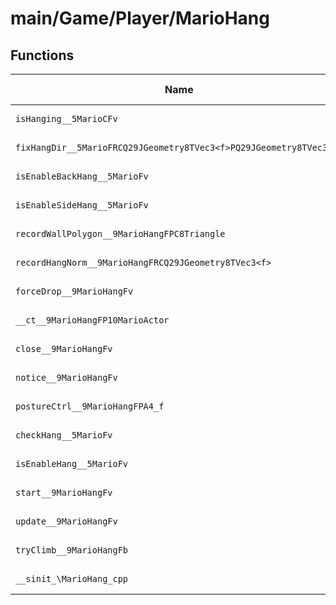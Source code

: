 # main/Game/Player/MarioHang

## Functions

| Name | Address | Match % |
|------|---------|---------|
| `isHanging__5MarioCFv` | `0x802F7BD0` | :x: (0.0%) |
| `fixHangDir__5MarioFRCQ29JGeometry8TVec3<f>PQ29JGeometry8TVec3<f>` | `0x802F7BFC` | :x: (0.0%) |
| `isEnableBackHang__5MarioFv` | `0x802F7CF8` | :x: (0.0%) |
| `isEnableSideHang__5MarioFv` | `0x802F7FB4` | :x: (0.0%) |
| `recordWallPolygon__9MarioHangFPC8Triangle` | `0x802F8248` | :x: (0.0%) |
| `recordHangNorm__9MarioHangFRCQ29JGeometry8TVec3<f>` | `0x802F833C` | :x: (0.0%) |
| `forceDrop__9MarioHangFv` | `0x802F839C` | :x: (0.0%) |
| `__ct__9MarioHangFP10MarioActor` | `0x802F83A8` | :x: (0.0%) |
| `close__9MarioHangFv` | `0x802F845C` | :x: (0.0%) |
| `notice__9MarioHangFv` | `0x802F8560` | :x: (0.0%) |
| `postureCtrl__9MarioHangFPA4_f` | `0x802F85F0` | :x: (0.0%) |
| `checkHang__5MarioFv` | `0x802F8784` | :x: (0.0%) |
| `isEnableHang__5MarioFv` | `0x802F9208` | :x: (0.0%) |
| `start__9MarioHangFv` | `0x802F9488` | :x: (0.0%) |
| `update__9MarioHangFv` | `0x802F9548` | :x: (0.0%) |
| `tryClimb__9MarioHangFb` | `0x802F9CA8` | :x: (0.0%) |
| `__sinit_\MarioHang_cpp` | `0x802F9FB8` | :x: (0.0%) |